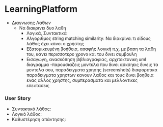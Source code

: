 # LearningPlatform


* Διαγνωσης Λαθων
	* Να διακρινει δυο λαθη
		* Λογικά, Συντακτικά 
		* Αλγοριθμος string matching similarity: Να διακρίνει τι είδους λάθος έχει κάνει ο χρήστης
		* Εξατομικευμένη βοήθεια, ασαφής λογική π.χ. με βαση τα λαθη του, κανει περισσοτερο χρονο και του δινει συμβουλη
		* Εισαγωγη, ανασκόπηση βιβλιογραφιας, αρχιτεκτονικη uml διαγραμμα  -παρουσιαζεις μοντελα που δινει ασκσηεις δινεις  τα μοντελα σου,  παραδειγματα χρησης  (screenshots) διαφορετικα παραδειγματα χρηστων κανουν λαθος και τους δινει βοηθεια ενας αλλος χρηστης, συμπερασματα και μελλοντικες επεκτασεις
		

### User Story
* Συντακτικό λάθος:
* Λογικό λάθος:
* Καθυστέρηση απάντησης:

